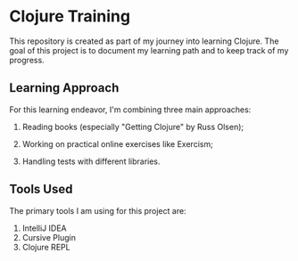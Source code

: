 # Clojure Training

This repository is created as part of my journey into learning Clojure. The goal of this project is to document my learning path and to keep track of my progress.

## Learning Approach

For this learning endeavor, I'm combining three main approaches:

1. Reading books (especially "Getting Clojure" by Russ Olsen);

2. Working on practical online exercises like Exercism;

3. Handling tests with different libraries.

## Tools Used

The primary tools I am using for this project are:

1. IntelliJ IDEA
2. Cursive Plugin
3. Clojure REPL

